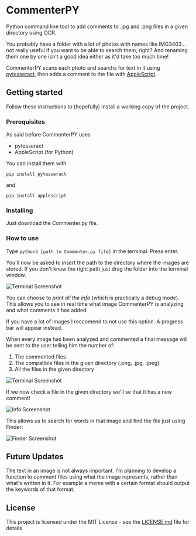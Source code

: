 # CommenterPY

Python command line tool to add comments to .jpg and .png files in a given directory using OCR.

You probably have a folder with a lot of photos with names like IMG3403... not really useful if you want to be able to search them, right? And renaming them one by one isn't a good idea either as it'd take too much time!

CommenterPY scans each photo and searchs for text in it using [pytesseract](https://pypi.org/project/pytesseract/ "Pytesseract"), then adds a comment to the file with [AppleScript](https://en.wikipedia.org/wiki/AppleScript).

## Getting started
Follow these instructions to (hopefully) install a working copy of the project.
### Prerequisites
As said before CommenterPY uses

* pytesseract
* AppleScript (for Python)

You can install them with
```
pip install pytesseract
```
and 
```
pip install applescript
```

### Installing
Just download the Commenter.py file.

### How to use
Type ```python3 [path to Commenter.py file]``` in the terminal. Press enter.

You'll now be asked to insert the path to the directory where the images are stored. If you don't know the right path just drag the folder into the terminal window.

![Terminal Screenshot](/Users/alex/AppsMine/CommenterPY/Screens/pathTerminal.gif)

You can choose to *print all the info* (which is practically a debug mode). This allows you to see in real time what image CommenterPY is analyzing and what comments it has added.

If you have a lot of images I reccomend to not use this option. A progress bar will appear instead.

When every image has been analyzed and commented a final message will be sent to the user telling him the number of:

1. The commented files
2. The compatible files in the given directory (.png, .jpg, .jpeg)
3. All the files in the given directory

![Terminal Screenshot](/Users/alex/AppsMine/CommenterPY/Screens/termfinal.png)

If we now check a file in the given directory we'll se that it has a new comment!

![Info Screenshot](/Users/alex/AppsMine/CommenterPY/Screens/info.png)

This allows us to search for words in that image and find the file just using Finder:

![Finder Screenshot](/Users/alex/AppsMine/CommenterPY/Screens/search.png)

## Future Updates
The text in an image is not always important. I'm planning to develop a function to comment files using what the image represents, rather than what's written in it. For example a meme with a certain format should output the keywords of that format.

## License

This project is licensed under the MIT License - see the [LICENSE.md](LICENSE.md) file for details
